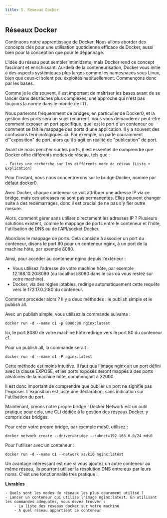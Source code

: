 ```yaml
---
title: 5. Reseaux Docker
---
```


## Réseaux Docker


Continuons notre apprentissage de Docker. Nous allons aborder des concepts clés pour une utilisation quotidienne efficace de Docker, aussi bien pour la conception que pour le dépannage.

L'idée du réseau peut sembler intimidante, mais Docker rend ce concept fascinant et enrichissant. Au-delà de la conteneurisation, Docker vous initie à des aspects systémiques plus larges comme les namespaces sous Linux, bien que ceux-ci soient peu exploités habituellement. Commençons donc par les bases.

Comme je le dis souvent, il est important de maîtriser les bases avant de se lancer dans des tâches plus complexes, une approche qui n'est pas toujours la norme dans le monde de l'IT.

Nous parlerons fréquemment de bridges, en particulier de Docker0, et la gestion des ports sera un sujet récurrent. Vous vous demanderez peut-être comment exposer un port spécifique, quel est le port d'un conteneur ou comment se fait le mappage des ports d'une application. Il y a souvent des confusions terminologiques ici. Par exemple, on parle couramment d'"exposition" de port, alors qu'il s'agit en réalité de "publication" de port.

Avant de nous pencher sur les ports, il est essentiel de comprendre que Docker offre différents modes de réseau, tels que :

    - Faites une recherche sur les différents mode de réseau (Liste + Explication)

Pour l'instant, nous nous concentrerons sur le bridge Docker, nommé par défaut docker0.

Avec Docker, chaque conteneur se voit attribuer une adresse IP via ce bridge, mais ces adresses ne sont pas permanentes. Elles peuvent changer suite à des redémarrages, donc il est crucial de ne pas s'y fier outre mesure.

Alors, comment gérer sans utiliser directement les adresses IP ? Plusieurs solutions existent, comme le mappage de ports entre le conteneur et l'hôte, l'utilisation de DNS ou de l'API/socket Docker.

Abordons le mappage de ports. Cela consiste à associer un port du conteneur, disons le port 80 pour un conteneur nginx, à un port de la machine hôte, par exemple 8080.

Ainsi, pour accéder au conteneur nginx depuis l'extérieur :

- Vous utilisez l'adresse de votre machine hôte, par exemple 12.168.10.20:8080 (ou localhost:8080 dans le cas où vous restez sur votre machine).
- Docker, via des règles iptables, redirige automatiquement cette requête vers le 172.17.0.2:80 du conteneur.

Comment procéder alors ? Il y a deux méthodes : le publish simple et le publish all.

Avec un publish simple, vous utilisez la commande suivante :

`docker run -d --name c1 -p 8080:80 nginx:latest` 

Ici, le port 8080 de votre machine hôte redirige vers le port 80 du conteneur c1.

Pour un publish all, la commande serait :

`docker run -d --name c1 -P nginx:latest`

Cette méthode est moins intuitive. Il faut que l'image nginx ait un port défini avec la clause EXPOSE, et les ports exposés seront mappés à des ports aléatoires de la machine hôte, commençant à 32000.

Il est donc important de comprendre que publier un port ne signifie pas l'exposer. L'exposition est juste une déclaration, sans indication sur l'utilisation du port.

Maintenant, créons notre propre bridge ! Docker Network est un outil pratique pour cela, une CLI dédiée à la gestion des réseaux Docker, y compris des bridges.

Pour créer votre propre bridge, par exemple mds0, utilisez :

`docker network create --driver=bridge --subnet=192.168.0.0/24 mds0`

Pour l'utiliser avec un conteneur :

`docker run -d --name c1 --network xavki0 nginx:latest` 

Un avantage intéressant est que si vous ajoutez un autre conteneur au même réseau, ils pourront utiliser la résolution DNS entre eux par leurs noms. C'est une fonctionnalité très pratique !

**Livrables**

    - Quels sont les modes de réseaux les plus courament utilisé ? 
    - Lancer un conteneur qui utilise l'image nginx:latest. En utilisant les commandes adéquates, vous devez trouver :
        - La liste des réseaux docker sur votre machine 
        - A quel réseau appartient ce conteneur
